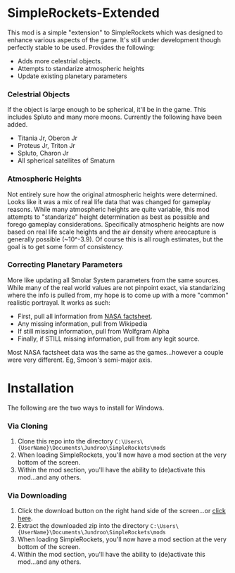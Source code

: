 # SimpleRockets-Extended

This mod is a simple "extension" to SimpleRockets which was designed to enhance various aspects of the game. It's still under development though perfectly stable to be used. Provides the following:
- Adds more celestrial objects.
- Attempts to standarize atmospheric heights
- Update existing planetary parameters

### Celestrial Objects
If the object is large enough to be spherical, it'll be in the game.  This includes Spluto and many more moons. Currently the following have been added.
- Titania Jr, Oberon Jr
- Proteus Jr, Triton Jr
- Spluto, Charon Jr
- All spherical satellites of Smaturn 

### Atmospheric Heights
Not entirely sure how the original atmospheric heights were determined. Looks like it was a mix of real life data that was changed for gameplay reasons.  While many atmospheric heights are quite variable, this mod attempts to "standarize" height determination as best as possible and forego gameplay considerations.  Specifically atmospheric heights are now based on real life scale heights and the air density where areocapture is generally possible (~10^-3.9).  Of course this is all rough estimates, but the goal is to get some form of consistency.

### Correcting Planetary Parameters
More like updating all Smolar System parameters from the same sources. While many of the real world values are not pinpoint exact, via standarizing where the info is pulled from, my hope is to come up with a more "common" realistic portrayal. It works as such:

- First, pull all information from [NASA factsheet](http://nssdc.gsfc.nasa.gov/planetary/factsheet/index.html).
- Any missing information, pull from Wikipedia
- If still missing information, pull from Wolfgram Alpha
- Finally, if STILL missing information, pull from any legit source.

Most NASA factsheet data was the same as the games...however a couple were very different. Eg, Smoon's semi-major axis.

# Installation
The following are the two ways to install for Windows.

### Via Cloning
1. Clone this repo into the directory `C:\Users\{UserName}\Documents\Jundroo\SimpleRockets\mods`
1. When loading SimpleRockets, you'll now have a mod section at the very bottom of the screen.
1. Within the mod section, you'll have the ability to (de)activate this mod...and any others.

### Via Downloading
1. Click the download button on the right hand side of the screen...or [click here](https://github.com/JaySoyer/SimpleRockets-Extended/archive/master.zip).
1. Extract the downloaded zip into the directory `C:\Users\{UserName}\Documents\Jundroo\SimpleRockets\mods`
1. When loading SimpleRockets, you'll now have a mod section at the very bottom of the screen.
1. Within the mod section, you'll have the ability to (de)activate this mod...and any others.

